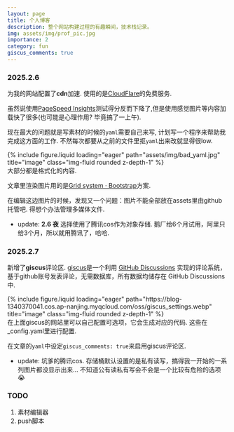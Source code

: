 ```yaml
---
layout: page
title: 个人博客
description: 整个网站构建过程的有趣瞬间，技术栈记录。
img: assets/img/prof_pic.jpg
importance: 2
category: fun
giscus_comments: true
---
```


### 2025.2.6

为我的网站配置了**cdn**加速. 使用的是[CloudFlare](https://www.cloudflare-cn.com/)的免费服务.

虽然说使用[PageSpeed Insights](https://pagespeed.web.dev/)测试得分反而下降了,但是使用感觉图片等内容加载快了很多(也可能是心理作用? 毕竟搞了一上午).  

现在最大的问题就是写素材的时候的`yaml`需要自己来写, 计划写一个程序来帮助我完成这方面的工作. 不然每次都要从之前的文件里抠`yaml`出来改就显得很low.

<div class="row justify-content-sm-center" >
    <div class="col-sm-8 mt-3 mt-md-0">
         {% include figure.liquid loading="eager" path="assets/img/bad_yaml.jpg" title="image" class="img-fluid rounded z-depth-1" %}       
    </div>             
</div>
<div class="caption">
    大部分都是格式化的内容. 
</div>

文章里渲染图片用的是[Grid system · Bootstrap](https://getbootstrap.com/docs/4.0/layout/grid/)方案. 

在编辑这边图片的时候，发现又一个问题：图片不能全部放在assets里由github托管吧. 得想个办法管理多媒体文件. 

- update: **2.6 夜** 选择使用了腾讯cos作为对象存储. 鹅厂给6个月试用，阿里只给3个月，所以就用腾讯了，哈哈. 

### 2025.2.7

新增了**giscus**评论区. [giscus](https://giscus.app/zh-CN)是一个利用 [GitHub Discussions](https://docs.github.com/en/discussions) 实现的评论系统，基于github账号发表评论，无需数据库，所有数据均储存在 GitHub Discussions 中. 

<div>
    <div class="col-sm-6 mt-3 mt-md-0">
         {% include figure.liquid loading="eager" path="https://blog-1340370041.cos.ap-nanjing.myqcloud.com/oss/giscus_settings.webp" title="image" class="img-fluid rounded z-depth-1" %}       
    </div>   
</div>
<div class="caption">
在上面giscus的网站里可以自己配置可选项，它会生成对应的代码. 这些在_config.yaml里进行配置.
</div>    

在文章的`yaml`中设定`giscus_comments: true`来启用giscus评论区.

- update: 坑爹的腾讯cos. 存储桶默认设置的是私有读写，搞得我一开始的一系列图片都没显示出来... 不知道公有读私有写会不会是一个比较有危险的选项😭

### TODO

1. 素材编辑器
2. push脚本

